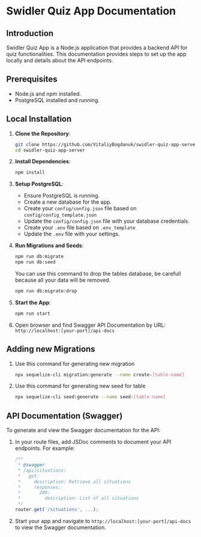 # Swidler Quiz App Documentation

## Introduction

Swidler Quiz App is a Node.js application that provides a backend API for quiz functionalities. This documentation provides steps to set up the app locally and details about the API endpoints.

## Prerequisites

- Node.js and npm installed.
- PostgreSQL installed and running.

## Local Installation

1. **Clone the Repository**:
   ```bash
   git clone https://github.com/VitaliyBogdanuk/swidler-quiz-app-server.git
   cd swidler-quiz-app-server
   ```

2. **Install Dependencies**:
   ```bash
   npm install
   ```

3. **Setup PostgreSQL**:
   - Ensure PostgreSQL is running.
   - Create a new database for the app.
   - Create your `config/config.json` file based on `config/config_template.json`
   - Update the `config/config.json` file with your database credentials.
   - Create your `.env` file based on `.env_template`
   - Update the `.env` file with your settings.

4. **Run Migrations and Seeds**:
   ```bash
   npm run db:migrate
   npm run db:seed
   ```

   You can use this command to drop the tables database, be carefull because all your data will be removed.
   ```bash
   npm run db:migrate:drop
   ```

5. **Start the App**:
   ```bash
   npm run start
   ```

6. Open browser and find Swagger API Documentation by URL: `http://localhost:[your-port]/api-docs`

## Adding new Migrations
1. Use this command for generating new migration
   ```bash
   npx sequelize-cli migration:generate --name create-[table-name]
   ```

2. Use this command for generating new seed for table
   ```bash
   npx sequelize-cli seed:generate --name seed-[table-name]
   ```

## API Documentation (Swagger)

To generate and view the Swagger documentation for the API:

1. In your route files, add JSDoc comments to document your API endpoints. For example:

   ```javascript
   /**
    * @swagger
    * /api/situations:
    *   get:
    *     description: Retrieve all situations
    *     responses:
    *       200:
    *         description: List of all situations
    */
   router.get('/situations', ...);
   ```

2. Start your app and navigate to `http://localhost:[your-port]/api-docs` to view the Swagger documentation.